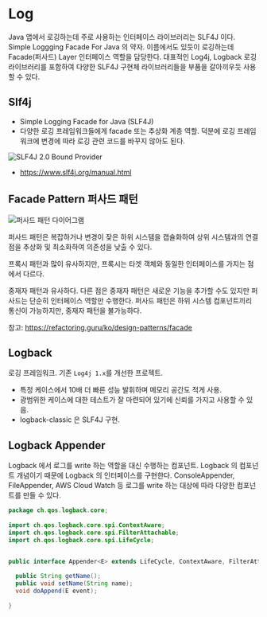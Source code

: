 # Log 

Java 앱에서 로깅하는데 주로 사용하는 인터페이스 라이브러리는 SLF4J 이다. Simple Loggging Facade For Java 의 약자. 이름에서도 있듯이 로깅하는데 Facade(퍼사드) Layer 인터페이스 역할을 담당한다. 
대표적인 Log4j, Logback 로깅 라이브러리를 포함하여 다양한 SLF4J 구현체 라이브러리들을 부품을 갈아끼우듯 사용할 수 있다.


## Slf4j

- Simple Logging Facade for Java (SLF4J)
- 다양한 로깅 프레임워크들에게 facade 또는 추상화 계층 역할. 덕분에 로깅 프레임워크에 변경에 따라 로깅 관련 코드를 바꾸지 않아도 된다. 

![SLF4J 2.0 Bound Provider](https://www.slf4j.org/images/concrete-bindings.png)

- https://www.slf4j.org/manual.html

## Facade Pattern 퍼사드 패턴

![퍼사드 패턴 다이어그램](https://refactoring.guru/images/patterns/diagrams/facade/example-2x.png?id=f2c846d74041626c923ff3e8919b68a9)

퍼사드 패턴은 복잡하거나 변경이 잦은 하위 시스템을 캡슐화하여 상위 시스템과의 연결점을 추상화 및 최소화하여 의존성을 낮출 수 있다. 

프록시 패턴과 많이 유사하지만, 프록시는 타겟 객체와 동일한 인터페이스를 가지는 점에서 다르다.

중재자 패턴과 유사하다. 다른 점은 중재자 패턴은 새로운 기능을 추가할 수도 있지만 퍼사드는 단순히 인터페이스 역할만 수행한다. 퍼사드 패턴은 하위 시스템 컴포넌트끼리 통신이 가능하지만, 중재자 패턴을 불가능하다. 


참고: https://refactoring.guru/ko/design-patterns/facade

## Logback

로깅 프레임워크. 기존 `Log4j 1.x`를 개선한 프로젝트. 

- 특정 케이스에서 10배 더 빠른 성능 발휘하며 메모리 공간도 적게 사용.
- 광범위한 케이스에 대한 테스트가 잘 마련되어 있기에 신뢰를 가지고 사용할 수 있음.
- logback-classic 은 SLF4J 구현.

## Logback Appender

Logback 에서 로그를 write 하는 역할을 대신 수행하는 컴포넌트. Logback 의 컴포넌트 개념이기 때문에 Logback 의 인터페이스를 구현한다. ConsoleAppender, FileAppender, AWS Cloud Watch 등 로그를 write 하는 대상에 따라 다양한 컴포넌트를 만들 수 있다. 

```java
package ch.qos.logback.core;
  
import ch.qos.logback.core.spi.ContextAware;
import ch.qos.logback.core.spi.FilterAttachable;
import ch.qos.logback.core.spi.LifeCycle;
  

public interface Appender<E> extends LifeCycle, ContextAware, FilterAttachable {

  public String getName();
  public void setName(String name);
  void doAppend(E event);
  
}
```




